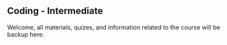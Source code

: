 ## Coding - Intermediate

Welcome, all materials, quizes, and information related to the course will be backup here.
